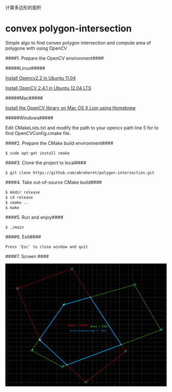 计算多边形的面积

# convex polygon-intersection
Simple algo to find convex polygon intersection and compute area of polygone with using OpenCV 

####1. Prepare the OpenCV environment####

#####Linux#####

[Install Opencv2.2 in Ubuntu 11.04](http://www.samontab.com/web/2011/06/installing-opencv-2-2-in-ubuntu-11-04/)

[Install OpenCV 2.4.1 in Ubuntu 12.04 LTS](http://www.samontab.com/web/2012/06/installing-opencv-2-4-1-ubuntu-12-04-lts/)

#####Mac#####

[Install the OpenCV library on Mac OS X Lion using Homebrew](http://craiccomputing.blogspot.tw/2012/08/installing-opencv-library-on-mac-os-x.html)

#####Windows#####

Edit CMakeLists.txt and modify the path to your opencv path line 5 for to find OpenCVConfig.cmake file.

####2. Prepare the CMake build environment####


	$ sudo apt-get install cmake

####3. Clone the project to local####

	$ git clone https://github.com/abreheret/polygon-intersection.git

####4. Take out-of-source CMake build####

	$ mkdir release
	$ cd release
	$ cmake ..
	$ make

####5. Run and enjoy####

	$ ./main

####6. Exit####

	Press 'Esc' to close window and quit

####7. Screen ####

![](demo.png)

